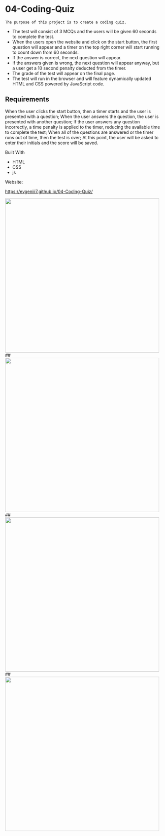 # 04-Coding-Quiz
```
The purpose of this project is to create a coding quiz.
```

* The test will consist of 3 MCQs and the users will be given 60 seconds to complete the test.
* When the users open the website and click on the start button, the first question will appear and a timer on the top right corner will start running to count down from 60 seconds. 
* If the answer is correct, the next question will appear.
* If the answers given is wrong, the next question will appear anyway, but a user get a 10 second penalty deducted from the timer.
* The grade of the test will appear on the final page.
* The test will run in the browser and will feature dynamically updated HTML and CSS powered by JavaScript code.

## Requirements 

When the user clicks the start button, then a timer starts and the user is presented with a question;
When the user answers the question, the user is presented with another question;
If the user answers any question incorrectly, a time penalty is applied to the timer, reducing the available time to complete the test;
When all of the questions are answered or the timer runs out of time, then the test is over;
At this point, the user will be asked to enter their initials and the score will be saved.


Built With

* HTML
* CSS
* js

Website:

https://evgeniii7.github.io/04-Coding-Quiz/

<img src="https://user-images.githubusercontent.com/88345845/168481648-ec2eae95-36d5-4d0a-9fb1-8aae22971f04.png" width="500"/>
## 
<img src="https://user-images.githubusercontent.com/88345845/168481660-d440d978-8d11-4c3e-8d53-51774a3d2085.png" width="500"/>
## 
<img src="https://user-images.githubusercontent.com/88345845/168481680-09989ebf-adf7-4a39-9d65-23fabf9e0cf1.png" width="500"/>
## 
<img src="https://user-images.githubusercontent.com/88345845/168481691-b8505927-4be1-4e68-893d-3786ae5c6791.png" width="500"/>
